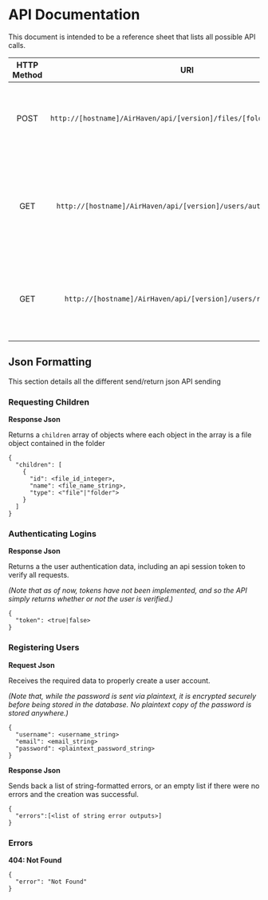 # API Documentation #

This document is intended to be a reference sheet that lists all possible API calls. 

| HTTP Method | URI                                                                   | Action                                                                         | Json Data             |
|:-----------:|:---------------------------------------------------------------------:|:------------------------------------------------------------------------------:|:---------------------:|
| POST        | `http://[hostname]/AirHaven/api/[version]/files/[folder_id]/children` | Gets the files & folder metadata at the given folder id.                       | Requesting Children   |
| GET         | `http://[hostname]/AirHaven/api/[version]/users/authenticate-user`    | Verifies the given username & password (given in a standard Basic HTML header) | Authenticating Logins |
| GET         | `http://[hostname]/AirHaven/api/[version]/users/register-user`        | Registers the username, email, and password combo for use in the system        | Registering Users     |

## Json Formatting ##

This section details all the different send/return json API sending 

### Requesting Children ###

**Response Json**

Returns a `children` array of objects where each object in the array is a file object contained in the folder
```
{
  "children": [
    {
      "id": <file_id_integer>,
      "name": <file_name_string>,
      "type": <"file"|"folder">
    }
  ]
}
```

### Authenticating Logins ###

**Response Json**

Returns a the user authentication data, including an api session token to verify all requests.

*(Note that as of now, tokens have not been implemented, and so the API simply returns whether or not the user is verified.)*
```
{
  "token": <true|false>
}
```

### Registering Users ###

**Request Json**

Receives the required data to properly create a user account.

*(Note that, while the password is sent via plaintext, it is encrypted securely before being stored in the database. No plaintext copy of the password is stored anywhere.)*
```
{
  "username": <username_string>
  "email": <email_string>
  "password": <plaintext_password_string>
}
```

**Response Json**

Sends back a list of string-formatted errors, or an empty list if there were no errors and the creation was successful.

```
{
  "errors":[<list of string error outputs>]
}
```

### Errors ###

**404: Not Found**
```
{ 
  "error": "Not Found"
}
```
